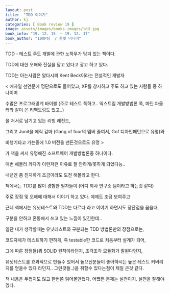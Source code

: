 ```yaml
---
layout: post
title:  "TDD 이야기"
author: kj
categories: [ Book review 19 ]
image: assets/images/books-images/tdd.jpg
book_info: "19. 12. 15  ~ 19. 12. 17"
book_author: "10XP팀  / 한빛 미디어"
---
```

TDD - 테스트 주도 개발에 관한 노하우가 담겨 있는 책이다.

TDD에 대한 오해와 진실을 담고 있다고 광고 하고 있다.

TDD는 아는사람은 알다시피 Kent Beck이라는 전설적인 개발자

< 애자일 선언문에 명단으로도 들어있고, XP를 창시하고 주도 하고 있는 사람들 중 하나이며

수많은 프로그래밍계 바이블 (주로 테스트 쪽하고.. 익스트림 개발방법론 쪽, 마틴 파울러와 같이 쓴 리팩토링도 있고..)

을 저서로 남기고 있는 리빙 레전드,

그리고 Junit을 에릭 감마 (Gang of four의 멤버 줄여서, Gof 디자인패턴으로 유명)와

비행기타고 가는중에 1.0 버전을 맨든것으로도 유명 >

가 책을 써서 유명해진 소프트웨어 개발방법론중 하나이다.

매번 해볼라 카다가 이런저런 이유로 잘 안하게/못하게 되었다능..

내년엔 좀 진지하게 조금이라도 도전 해볼라고 한다.

책에서는 TDD를 많이 경험한 필자들이 (어디 회사 연구소 팀이라고 하는것 같다)

주로 장점 및 오해에 대해서 이야기 하고 있다. 예제도 조금 보여주고

근데 책에서는 유닛테스트와 TDD는 다르다 라고 이야기 하면서도 장단점을 꼽을때,

구분을 안하고 혼동해서 쓰고 있는 느낌이 있긴한데..

일단 내가 생각할때는 유닛테스트와 구분되는 TDD 방법론만의 장점으로는,

코드자체가 테스트하기 편하게, 즉 testable한 코드로 처음부터 설계가 되어,

그에 따른 장점들(뭐 SOLID 원칙이라던지, 조각조각 모듈화가 잘된다던지,

유닛테스트를 효과적으로 만들수 있어서 높으신분들이 좋아하시는 높은 테스트 커버리지를 얻을수 있다 라던지.. 그런것들..)을 취할수 있다는점이 제일 큰것 같다.

책 내용은 두껍지도 않고 한번쯤 읽어볼만했다. 어쨌든 문제는 실천이지. 실천을 잘해야 겠다.
